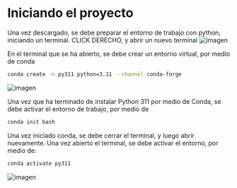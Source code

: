 # Iniciando el proyecto
Una vez descargado, se debe preparar el entorno de trabajo con python, iniciando un terminal. 
CLICK DERECHO, y abrir un nuevo terminal
![imagen](https://user-images.githubusercontent.com/109394677/204371310-33d6f355-207d-4607-8fa1-7608f06de421.png)

En el terminal que se ha abierto, se debe crear un entorno virtual, por medio de conda

```bash
conda create -n py311 python=3.11 --channel conda-forge
```

![imagen](https://user-images.githubusercontent.com/109394677/204371606-9aad81c6-cc7d-45a4-8be4-1f61e5937adb.png)


Una vez que ha terminado de instalar Python 311 por medio de Conda, se debe activar el entorno de trabajo, por medio de 

```bash
conda init bash
```
Una vez iniciado conda, se debe cerrar el terminal, y luego abrir nuevamente. 
Una vez abierto el terminal, se debe activar el entorno, por medio de: 

```bash
conda activate py311
```
![imagen](https://user-images.githubusercontent.com/109394677/204372160-82bfeca4-5dd0-4788-8cd6-d68ecdea4bbd.png)
